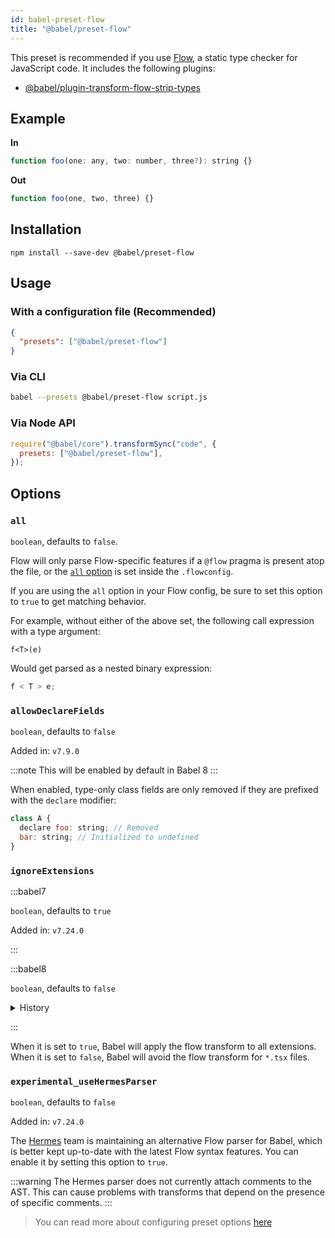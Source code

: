 ```yaml
---
id: babel-preset-flow
title: "@babel/preset-flow"
---
```


This preset is recommended if you use [Flow](https://flow.org/en/docs/getting-started/), a static type checker for JavaScript code. It includes the following plugins:

- [@babel/plugin-transform-flow-strip-types](plugin-transform-flow-strip-types.md)

## Example

**In**

```js title="JavaScript"
function foo(one: any, two: number, three?): string {}
```

**Out**

```js title="JavaScript"
function foo(one, two, three) {}
```

## Installation

```shell npm2yarn
npm install --save-dev @babel/preset-flow
```

## Usage

### With a configuration file (Recommended)

```json title="babel.config.json"
{
  "presets": ["@babel/preset-flow"]
}
```

### Via CLI

```sh title="Shell"
babel --presets @babel/preset-flow script.js
```

### Via Node API

```js title="JavaScript"
require("@babel/core").transformSync("code", {
  presets: ["@babel/preset-flow"],
});
```

## Options

### `all`

`boolean`, defaults to `false`.

Flow will only parse Flow-specific features if a `@flow` pragma is present atop the file, or the [`all` option](https://flow.org/en/docs/config/options/#toc-all-boolean) is
set inside the `.flowconfig`.

If you are using the `all` option in your Flow config, be sure to set this option to `true` to get matching behavior.

For example, without either of the above set, the following call expression with a type argument:

```
f<T>(e)
```

Would get parsed as a nested binary expression:

```js title="JavaScript"
f < T > e;
```

### `allowDeclareFields`

`boolean`, defaults to `false`

Added in: `v7.9.0`

:::note
This will be enabled by default in Babel 8
:::

When enabled, type-only class fields are only removed if they are prefixed with the `declare` modifier:

```js title="JavaScript"
class A {
  declare foo: string; // Removed
  bar: string; // Initialized to undefined
}
```

### `ignoreExtensions`

:::babel7

`boolean`, defaults to `true`

Added in: `v7.24.0`

:::

:::babel8

`boolean`, defaults to `false`

<details>
  <summary>History</summary>

| Version | Changes |
| --- | --- |
| `v8.0.0` | Default changed to `false` |
| `v7.24.0` | Introduced, defaulting to `true` |
</details>

:::

When it is set to `true`, Babel will apply the flow transform to all extensions. When it is set to `false`, Babel will avoid the flow transform for `*.tsx` files.

### `experimental_useHermesParser`

`boolean`, defaults to `false`

Added in: `v7.24.0`

The [Hermes](https://hermesengine.dev/) team is maintaining an alternative Flow parser for Babel, which is better kept up-to-date with the latest Flow syntax features. You can enable it by setting this option to `true`.

:::warning
The Hermes parser does not currently attach comments to the AST. This can cause problems with transforms that depend on the presence of specific comments.
:::

> You can read more about configuring preset options [here](https://babeljs.io/docs/en/presets#preset-options)
